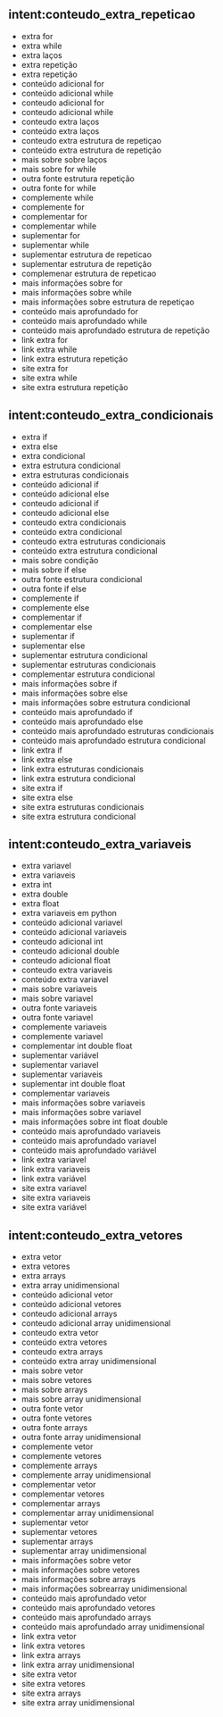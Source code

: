 ## intent:conteudo_extra_repeticao
- extra for
- extra while
- extra laços
- extra repetição
- extra repetição
- conteúdo adicional for
- conteúdo adicional while
- conteudo adicional for
- conteudo adicional while
- conteudo extra laços
- conteúdo extra laços
- conteudo extra estrutura de repetiçao
- conteúdo extra estrutura de repetição
- mais sobre sobre laços
- mais sobre for while
- outra fonte estrutura repetição
- outra fonte for while
- complemente while
- complemente for
- complementar for
- complementar while
- suplementar for
- suplementar while
- suplementar estrutura de repeticao
- suplementar estrutura de repetição
- complemenar estrutura de repeticao
- mais informações sobre for
- mais informações sobre while
- mais informações sobre estrutura de repetiçao
- conteúdo mais aprofundado for
- conteúdo mais aprofundado while
- conteúdo mais aprofundado estrutura de repetição
- link extra for
- link extra while
- link extra estrutura repetição
- site extra for
- site extra while
- site extra estrutura repetição


## intent:conteudo_extra_condicionais
- extra if
- extra else
- extra condicional
- extra estrutura condicional
- extra estruturas condicionais
- conteúdo adicional if
- conteúdo adicional else
- conteudo adicional if
- conteudo adicional else
- conteudo extra condicionais
- conteúdo extra condicional
- conteudo extra estruturas condicionais
- conteúdo extra estrutura condicional
- mais sobre condição
- mais sobre if else
- outra fonte estrutura condicional
- outra fonte if else
- complemente if
- complemente else
- complementar if
- complementar else
- suplementar if
- suplementar else
- suplementar estrutura condicional
- suplementar estruturas condicionais
- complementar estrutura condicional
- mais informações sobre if
- mais informações sobre else
- mais informações sobre estrutura condicional
- conteúdo mais aprofundado if
- conteúdo mais aprofundado else
- conteúdo mais aprofundado estruturas condicionais
- conteúdo mais aprofundado estrutura condicional
- link extra if
- link extra else
- link extra estruturas condicionais
- link extra estrutura condicional
- site extra if
- site extra else
- site extra estruturas condicionais
- site extra estrutura condicional

## intent:conteudo_extra_variaveis
- extra variavel
- extra variaveis
- extra int
- extra double
- extra float
- extra variaveis em python
- conteúdo adicional variavel
- conteúdo adicional variaveis
- conteudo adicional int
- conteudo adicional double
- conteudo adicional float
- conteudo extra variaveis
- conteúdo extra variavel
- mais sobre variaveis
- mais sobre variavel
- outra fonte variaveis
- outra fonte variavel
- complemente variaveis
- complemente variavel
- complementar int double float
- suplementar variável
- suplementar variavel
- suplementar variaveis
- suplementar int double float
- complementar variaveis
- mais informações sobre variaveis
- mais informações sobre variavel
- mais informações sobre int float double
- conteúdo mais aprofundado variaveis
- conteúdo mais aprofundado variavel
- conteúdo mais aprofundado variável
- link extra variavel
- link extra variaveis
- link extra variável
- site extra variavel
- site extra variaveis
- site extra variável

## intent:conteudo_extra_vetores
- extra vetor
- extra vetores
- extra arrays
- extra array unidimensional
- conteúdo adicional vetor
- conteúdo adicional vetores
- conteudo adicional arrays
- conteudo adicional array unidimensional
- conteudo extra vetor
- conteúdo extra vetores
- conteudo extra arrays
- conteúdo extra array unidimensional
- mais sobre vetor
- mais sobre vetores
- mais sobre arrays
- mais sobre array unidimensional
- outra fonte vetor
- outra fonte vetores
- outra fonte arrays
- outra fonte array unidimensional
- complemente vetor
- complemente vetores
- complemente arrays
- complemente array unidimensional
- complementar vetor
- complementar vetores
- complementar arrays
- complementar array unidimensional
- suplementar vetor
- suplementar vetores
- suplementar arrays
- suplementar array unidimensional
- mais informações sobre vetor
- mais informações sobre vetores
- mais informações sobre arrays
- mais informações sobrearray unidimensional
- conteúdo mais aprofundado vetor
- conteúdo mais aprofundado vetores
- conteúdo mais aprofundado arrays
- conteúdo mais aprofundado array unidimensional
- link extra vetor
- link extra vetores
- link extra arrays
- link extra array unidimensional
- site extra vetor
- site extra vetores
- site extra arrays
- site extra array unidimensional